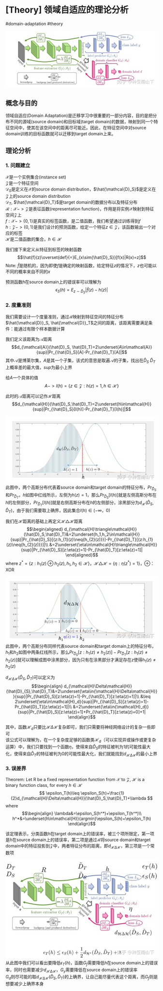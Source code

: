 # [Theory] 领域自适应的理论分析

#domain-adaptation #theory

![GAN](figs/domain-adaptation-fig1.jpg)
## 概念与目的
领域自适应(Domain Adaptation)是迁移学习中很重要的一部分内容，目的是把分布不同的源域(source domain)和目标域(target domain)的数据，映射到同一个特征空间中，使其在该空间中的距离尽可能近。因此，在特征空间中对source domain训练的目标函数就可以迁移到target domain上来。

## 理论分析
### 1. 问题建立
$\mathcal{X}$是一个实例集合(instance set)<br>
$\mathcal{Z}$是一个特征空间<br>
$\mathcal{D}_S$是定义在$\mathcal{X}$的source domain distribution，$\hat{\mathcal{D}_S}$是定义在$\mathcal{Z}$上的source domain distribution<br>
$\mathcal{D}_T$, $\hat{\mathcal{D}_T}$是target domain的数据分布以及特征分布<br>
$\mathcal{R}:\mathcal{X}->\mathcal{Z}$是表征函数(representation function)，作用是将实例$\mathcal{X}$映射到特征空间$\mathcal{Z}$上<br>
$f:\mathcal{X}->\{0,1\}$是真实的标签函数，是二值函数，我们希望通过训练得到$f$<br>
$h:\mathcal{Z}->\{0,1\}$是我们设计的预测函数，给定一个特征$z\in\mathcal{Z}$，该函数输出一个对应的标签<br>
$\mathcal{H}$是二值函数的集合，$h\in\mathcal{H}$


我们接下来定义从特征到标签的映射函数<br>
$$\hat{f}(z)\overset{def}{=}E_{x\sim{\hat{D}_S}}[f(x)|R(x)=z]$$
Note: $\hat{f}$是随机的，因为即使$f$是确定的映射函数，给定特征$z$的情况下，$z$也可能以不同的概率来自不同的$x$

预测函数$h$在source domain上的错误率可以理解为<br>
$$\epsilon_{S}(h)=E_{z\sim{\hat{D}_S}}|\hat{f}(z)-h(z)|$$

### 2. 度量准则
我们需要设计一个度量准则，通过$\mathcal{R}$映射到特征空间的特征分布$\hat{\mathcal{D}}_S, \hat{\mathcal{D}}_T$之间的距离，该距离需要满足条件：能通过有限个样本数据计算

我们定义该距离为$\mathcal{A}$距离
$$d_{\mathcal{A}}(\hat{D}_S, \hat{D}_T)=2\underset{A\in\mathcal{A}}{sup}|Pr_{\hat{D}_S}[A]-Pr_{\hat{D}_T}[A]|$$
其中$\mathcal{A}$是博莱尔集，$A$是其一个子集，该式的意思是取遍$\mathcal{A}$的子集，找出在$\hat{D}_S$ $\hat{D}_T$上概率差的最大值，$sup$为最小上界

给$A$一个具体的值
$$A->I(h)=\{ z\in\mathcal{Z}:h(z)=1,h\in\mathcal{H}\}$$

此时的$\mathcal{A}$距离可以记作$\mathcal{H}$距离
$$d_{\mathcal{H}}(\hat{D}_S,\hat{D}_T)=2\underset{h\in\mathcal{H}}{sup}|Pr_{\hat{D}_S}[I(h)]-Pr_{\hat{D}_T}[I(h)]|$$

![H距离例子](figs/domain-adaptation-fig2.jpg)
此图中，两个高斯分布代表着source domain和target domain的特征分布，$Pr_{\hat{D}_S}$和$Pr_{\hat{D}_T}$，$h$如图中红线所示，左侧为$h(z)=1$，那么$Pr_{\hat{D}_S} [I(h)]$就是左侧高斯分布在$h$的左侧部分，$Pr_{\hat{D}_T}[I(h)]$就是右侧高斯分布在$h$的左侧部分，涂黑部分为$d_{\mathcal{H}}(\hat{D}_{S},\hat{D}_T)$，由于我们需要取上确界，因此集合$I(h)\in{(-\infty，0)}$

我们在$\mathcal{H}$距离的基础上再定义$\mathcal{H}\triangle\mathcal{H}$距离
$$\begin{aligned}
d_{\mathcal{H}\triangle\mathcal{H}}(\hat{D}_S,\hat{D}_T)&=2\underset{h_1,h_2\in\mathcal{H}}{sup}|Pr_{\hat{D}_S}[{z:h_{1}(z)\neq{h_{2}(z)}}]-Pr_{\hat{D}_T}[{z:h_{1}(z)\neq{h_{2}(z)}}]|\\
&=2\underset{\eta\in\mathcal{H}\triangle\mathcal{H}}{sup}|Pr_{\hat{D}_S}[z:\eta(z)=1]-Pr_{\hat{D}_T}[z:\eta(z)=1]|
\end{aligned}$$
where $z^*=\{z:h_{1}(z)\oplus h_{2}(z),h_{1}, h_{2} \in \mathcal{H}\}$，$\mathcal{H}\triangle\mathcal{H}=\{\eta:\eta(z^*)=1\}$，$\oplus$：XOR

![H△H距离例子](figs/domain-adaptation-fig3.jpg)
此图中，两个高斯分布同样代表source domain和target domain上的特征分布，$h_1$和$h_2$如图中两条红线所示，那么$Pr_{\hat{D}_S}[z:h_{1}(z)\neq h_{2}(z)]-Pr_{\hat{D}_T}[z:h_{1}(z)\neq h_{2}(z)]$就可以理解成图中涂黑部分，因为只有在涂黑部分才满足存在$z$使得$h_{1}(z)\neq h_{2}(z)$

$d_{\mathcal{H}\Delta\mathcal{H}}(\hat{D}_{S},\hat{D}_T)$可以定义为
$$\begin{align}
d_{\mathcal{H}\Delta\mathcal{H}}(\hat{D}_{S},\hat{D}_T)&=2\underset{\eta\in{\mathcal{H}\Delta\mathcal{H}}}{sup}|Pr_{\hat{D}_S}[z:\eta(z)=1]-Pr_{\hat{D}_T}[z:\eta(z)=1]|\\
&\leq 2\underset{\eta\in\mathcal{H}_d}{sup}|Pr_{\hat{D}_S}[z:\eta(z)=1]-Pr_{\hat{D}_T}[z:\eta(z)=1]|\\
&=2\underset{\eta\in{\mathcal{H}_d}}{sup}|Pr_{\hat{D}_S}[z:\eta(z)=1]+Pr_{\hat{D}_T}[z:\eta(z)=0]+1|
\end{align}$$

其中，函数$\mathcal{H}_d$只要比$\mathcal{H}\Delta\mathcal{H}$复杂即可，我们只需要将神经网络设计的复杂一些即可<br>
该公式可以理解为，在一个复杂度足够的函数类$\mathcal{H}_d$（可以实现异或操作或更复杂运算）中，我们只要找到一个函数$\eta$，使得来自$\hat{D}_S$的特征被判为1的可能性最大化，使得来自$\hat{D}_T$的特征被判为0的可能性最大化，我们就能找到$d_{\mathcal{H}\Delta\mathcal{H}}$的最小上界

### 3. 误差界
Theorem: Let R be a fixed representation function from $\mathcal{X}$ to $\mathcal{Z}$, $\mathcal{H}$ is a binary function class, for every $h\in\mathcal{H}$
$$
\epsilon_T(h)\leq \epsilon_S(h)+\frac{1}{2}d_{\mathcal{H}\Delta\mathcal{H}}(\hat{D}_S,\hat{D}_T)+\lambda
$$
where
$$\begin{align}
\lambda&=\epsilon_S(h^*)+\epsilon_T(h^*)\\
h^*&=\underset{h\in\mathcal{H}}{argmin}\epsilon_S(h)+\epsilon_T(h)
\end{align}$$

该定理表示，分类函数$h$在target domain上的错误率，被三个项所限定，第一项是$h$在source domain上的错误率，第二项是通过$\mathcal{R}$将source domain和target domain中的特征投影到$\mathcal{Z}$中，两者特征分布的距离，即$d_{\mathcal{H}\Delta\mathcal{H}}$，第三项是一个常数项

![GAN2](figs/domain-adaptation-fig4.jpg)
从此图中我们可以看出要降低$\epsilon_T(h)$，函数$G_f$需要降低$h$在source domain上的错误率，同时也需要减少$d_{\mathcal{H}\Delta\mathcal{H}}$，$G_y$需要降低在source domain上的错误率<br>
$G_d$则尽可能的取$d_{\mathcal{H}\Delta\mathcal{H}}(\hat{D}_S,\hat{D}_T)$的上确界，让自己能尽量代表这个距离，而$G_f$则是想要减少上确界本身